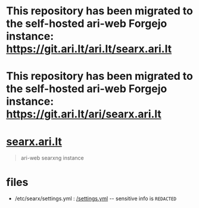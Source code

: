 # This repository has been migrated to the self-hosted ari-web Forgejo instance: <https://git.ari.lt/ari.lt/searx.ari.lt>
# This repository has been migrated to the self-hosted ari-web Forgejo instance: <https://git.ari.lt/ari/searx.ari.lt>
# [searx.ari.lt](https://searx.ari.lt/)

> ari-web searxng instance

# files

- /etc/searx/settings.yml : [/settings.yml](/settings.yml) -- sensitive info is `REDACTED`
